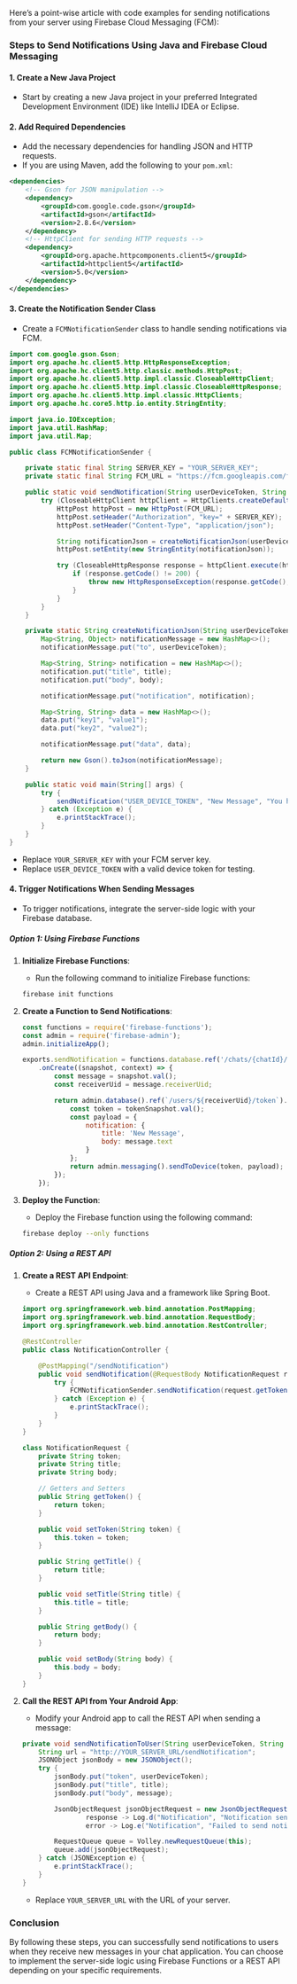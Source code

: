 Here’s a point-wise article with code examples for sending notifications from your server using Firebase Cloud Messaging (FCM):

### Steps to Send Notifications Using Java and Firebase Cloud Messaging

#### 1. **Create a New Java Project**
   - Start by creating a new Java project in your preferred Integrated Development Environment (IDE) like IntelliJ IDEA or Eclipse.

#### 2. **Add Required Dependencies**
   - Add the necessary dependencies for handling JSON and HTTP requests.
   - If you are using Maven, add the following to your `pom.xml`:

   ```xml
   <dependencies>
       <!-- Gson for JSON manipulation -->
       <dependency>
           <groupId>com.google.code.gson</groupId>
           <artifactId>gson</artifactId>
           <version>2.8.6</version>
       </dependency>
       <!-- HttpClient for sending HTTP requests -->
       <dependency>
           <groupId>org.apache.httpcomponents.client5</groupId>
           <artifactId>httpclient5</artifactId>
           <version>5.0</version>
       </dependency>
   </dependencies>
   ```

#### 3. **Create the Notification Sender Class**
   - Create a `FCMNotificationSender` class to handle sending notifications via FCM.

   ```java
   import com.google.gson.Gson;
   import org.apache.hc.client5.http.HttpResponseException;
   import org.apache.hc.client5.http.classic.methods.HttpPost;
   import org.apache.hc.client5.http.impl.classic.CloseableHttpClient;
   import org.apache.hc.client5.http.impl.classic.CloseableHttpResponse;
   import org.apache.hc.client5.http.impl.classic.HttpClients;
   import org.apache.hc.core5.http.io.entity.StringEntity;

   import java.io.IOException;
   import java.util.HashMap;
   import java.util.Map;

   public class FCMNotificationSender {

       private static final String SERVER_KEY = "YOUR_SERVER_KEY";
       private static final String FCM_URL = "https://fcm.googleapis.com/fcm/send";

       public static void sendNotification(String userDeviceToken, String title, String body) throws IOException {
           try (CloseableHttpClient httpClient = HttpClients.createDefault()) {
               HttpPost httpPost = new HttpPost(FCM_URL);
               httpPost.setHeader("Authorization", "key=" + SERVER_KEY);
               httpPost.setHeader("Content-Type", "application/json");

               String notificationJson = createNotificationJson(userDeviceToken, title, body);
               httpPost.setEntity(new StringEntity(notificationJson));

               try (CloseableHttpResponse response = httpClient.execute(httpPost)) {
                   if (response.getCode() != 200) {
                       throw new HttpResponseException(response.getCode(), "Failed to send notification");
                   }
               }
           }
       }

       private static String createNotificationJson(String userDeviceToken, String title, String body) {
           Map<String, Object> notificationMessage = new HashMap<>();
           notificationMessage.put("to", userDeviceToken);

           Map<String, String> notification = new HashMap<>();
           notification.put("title", title);
           notification.put("body", body);

           notificationMessage.put("notification", notification);

           Map<String, String> data = new HashMap<>();
           data.put("key1", "value1");
           data.put("key2", "value2");

           notificationMessage.put("data", data);

           return new Gson().toJson(notificationMessage);
       }

       public static void main(String[] args) {
           try {
               sendNotification("USER_DEVICE_TOKEN", "New Message", "You have received a new message");
           } catch (Exception e) {
               e.printStackTrace();
           }
       }
   }
   ```

   - Replace `YOUR_SERVER_KEY` with your FCM server key.
   - Replace `USER_DEVICE_TOKEN` with a valid device token for testing.

#### 4. **Trigger Notifications When Sending Messages**
   - To trigger notifications, integrate the server-side logic with your Firebase database.

##### Option 1: **Using Firebase Functions**

   1. **Initialize Firebase Functions**:
      - Run the following command to initialize Firebase functions:

      ```sh
      firebase init functions
      ```

   2. **Create a Function to Send Notifications**:

      ```javascript
      const functions = require('firebase-functions');
      const admin = require('firebase-admin');
      admin.initializeApp();

      exports.sendNotification = functions.database.ref('/chats/{chatId}/messages/{messageId}')
          .onCreate((snapshot, context) => {
              const message = snapshot.val();
              const receiverUid = message.receiverUid;

              return admin.database().ref(`/users/${receiverUid}/token`).once('value').then(tokenSnapshot => {
                  const token = tokenSnapshot.val();
                  const payload = {
                      notification: {
                          title: 'New Message',
                          body: message.text
                      }
                  };
                  return admin.messaging().sendToDevice(token, payload);
              });
          });
      ```

   3. **Deploy the Function**:
      - Deploy the Firebase function using the following command:

      ```sh
      firebase deploy --only functions
      ```

##### Option 2: **Using a REST API**

   1. **Create a REST API Endpoint**:
      - Create a REST API using Java and a framework like Spring Boot.

      ```java
      import org.springframework.web.bind.annotation.PostMapping;
      import org.springframework.web.bind.annotation.RequestBody;
      import org.springframework.web.bind.annotation.RestController;

      @RestController
      public class NotificationController {

          @PostMapping("/sendNotification")
          public void sendNotification(@RequestBody NotificationRequest request) {
              try {
                  FCMNotificationSender.sendNotification(request.getToken(), request.getTitle(), request.getBody());
              } catch (Exception e) {
                  e.printStackTrace();
              }
          }
      }

      class NotificationRequest {
          private String token;
          private String title;
          private String body;

          // Getters and Setters
          public String getToken() {
              return token;
          }

          public void setToken(String token) {
              this.token = token;
          }

          public String getTitle() {
              return title;
          }

          public void setTitle(String title) {
              this.title = title;
          }

          public String getBody() {
              return body;
          }

          public void setBody(String body) {
              this.body = body;
          }
      }
      ```

   2. **Call the REST API from Your Android App**:
      - Modify your Android app to call the REST API when sending a message:

      ```java
      private void sendNotificationToUser(String userDeviceToken, String title, String message) {
          String url = "http://YOUR_SERVER_URL/sendNotification";
          JSONObject jsonBody = new JSONObject();
          try {
              jsonBody.put("token", userDeviceToken);
              jsonBody.put("title", title);
              jsonBody.put("body", message);

              JsonObjectRequest jsonObjectRequest = new JsonObjectRequest(Request.Method.POST, url, jsonBody,
                      response -> Log.d("Notification", "Notification sent successfully"),
                      error -> Log.e("Notification", "Failed to send notification", error));

              RequestQueue queue = Volley.newRequestQueue(this);
              queue.add(jsonObjectRequest);
          } catch (JSONException e) {
              e.printStackTrace();
          }
      }
      ```

      - Replace `YOUR_SERVER_URL` with the URL of your server.

### Conclusion
By following these steps, you can successfully send notifications to users when they receive new messages in your chat application. You can choose to implement the server-side logic using Firebase Functions or a REST API depending on your specific requirements.